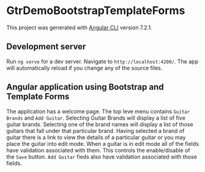 # GtrDemoBootstrapTemplateForms

This project was generated with [Angular CLI](https://github.com/angular/angular-cli) version 7.2.1.

## Development server

Run `ng serve` for a dev server. Navigate to `http://localhost:4200/`. The app will automatically reload if you change any of the source files.

## Angular application using Bootstrap and Template Forms

The application has a welcome page. The top leve menu contains `Guitar Brands` and `Add Guitar`. Selecting Guitar Brands will display a list of five guitar brands. Selecting one of the brand names will display a list of those guitars that fall under that particular brand. Having selected a brand of guitar there is a link to view the details of a particular guitar or you may place the guitar into edit mode. When a guitar is in edit mode all of the fields have validation associated with them. This controls the enable/disable of the `Save` button. `Add Guitar` fieds also have validation associated with those fields.
